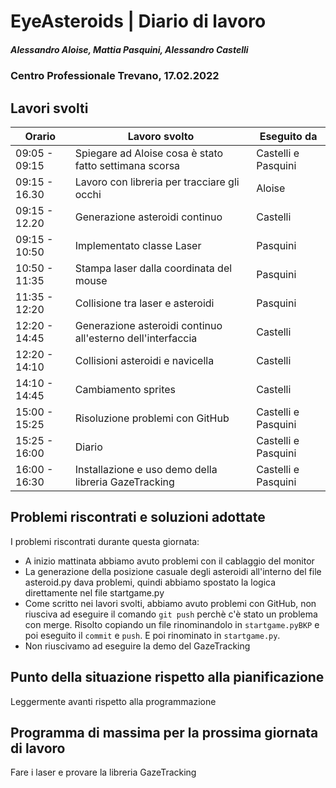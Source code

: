 # EyeAsteroids | Diario di lavoro
##### Alessandro Aloise, Mattia Pasquini, Alessandro Castelli
### Centro Professionale Trevano, 17.02.2022

## Lavori svolti


|Orario        |Lavoro svolto                                               	  |Eseguito da        |
|--------------|----------------------------------------------------------------- |-------------------|
|09:05 - 09:15 | Spiegare ad Aloise cosa è stato fatto settimana scorsa  		  |Castelli e Pasquini|
|09:15 - 16.30 | Lavoro con libreria per tracciare gli occhi				  	  |Aloise|
|09:15 - 12.20 | Generazione asteroidi continuo								  	  |Castelli|
|09:15 - 10:50 | Implementato classe Laser									      |Pasquini|
|10:50 - 11:35 | Stampa laser dalla coordinata del mouse		    	  	 	  |Pasquini|
|11:35 - 12:20 | Collisione tra laser e asteroidi 							      |Pasquini| 
|12:20 - 14:45 | Generazione asteroidi continuo all'esterno dell'interfaccia      |Castelli| 
|12:20 - 14:10 | Collisioni asteroidi e navicella	    	             		  |Castelli|   
|14:10 - 14:45 | Cambiamento sprites                         				  	  |Castelli|  
|15:00 - 15:25 | Risoluzione problemi con GitHub                                  |Castelli e Pasquini|  
|15:25 - 16:00 | Diario                                                           |Castelli e Pasquini|
|16:00 - 16:30 | Installazione e uso demo della libreria GazeTracking             |Castelli e Pasquini|    


##  Problemi riscontrati e soluzioni adottate
I problemi riscontrati durante questa giornata:

* A inizio mattinata abbiamo avuto problemi con il cablaggio del monitor
* La generazione della posizione casuale degli asteroidi all'interno del file asteroid.py dava problemi, quindi abbiamo spostato la logica direttamente nel file startgame.py
* Come scritto nei lavori svolti, abbiamo avuto problemi con GitHub, non riusciva ad eseguire il comando `git push` perchè c'è stato un problema con merge. Risolto copiando un file rinominandolo in `startgame.pyBKP` e poi eseguito il `commit` e `push`. E poi rinominato in `startgame.py`.
* Non riuscivamo ad eseguire la demo del GazeTracking

##  Punto della situazione rispetto alla pianificazione
Leggermente avanti rispetto alla programmazione

## Programma di massima per la prossima giornata di lavoro
Fare i laser e provare la libreria GazeTracking
